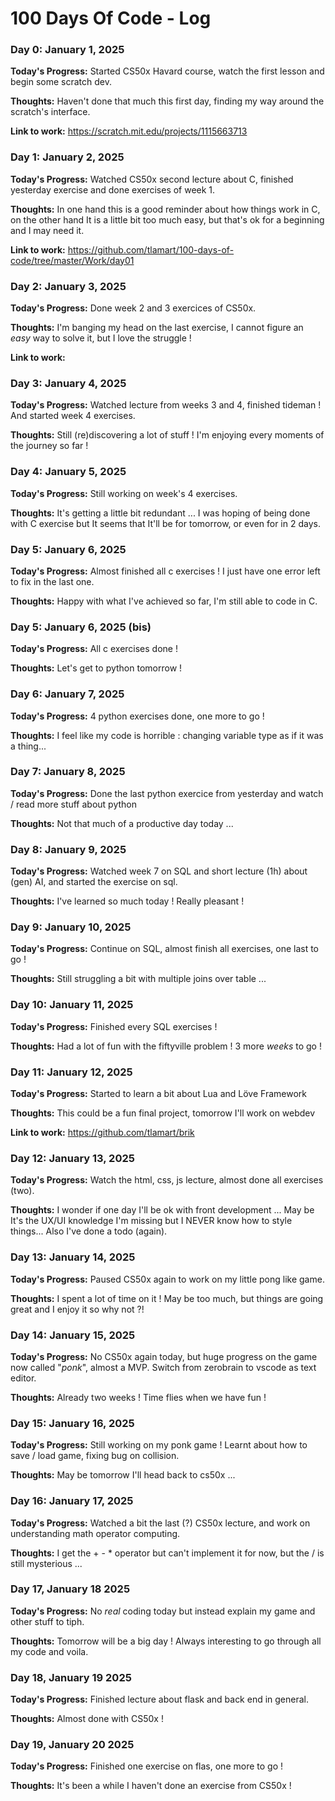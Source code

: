 # 100 Days Of Code - Log

### Day 0: January 1, 2025

**Today's Progress:** Started CS50x Havard course, watch the first lesson and begin some scratch dev.

**Thoughts:** Haven't done that much this first day, finding my way around the scratch's interface.

**Link to work:** https://scratch.mit.edu/projects/1115663713

### Day 1: January 2, 2025

**Today's Progress:** Watched CS50x second lecture about C, finished yesterday exercise and done exercises of week 1.

**Thoughts:** In one hand this is a good reminder about how things work in C, on the other hand It is a little bit too much easy, but that's ok for a beginning and I may need it.

**Link to work:** https://github.com/tlamart/100-days-of-code/tree/master/Work/day01

### Day 2: January 3, 2025

**Today's Progress:** Done week 2 and 3 exercices of CS50x.

**Thoughts:** I'm banging my head on the last exercise, I cannot figure an _easy_ way to solve it, but I love the struggle !

**Link to work:**

### Day 3: January 4, 2025

**Today's Progress:** Watched lecture from weeks 3 and 4, finished tideman ! And started week 4 exercises.

**Thoughts:** Still (re)discovering a lot of stuff ! I'm enjoying every moments of the journey so far !

### Day 4: January 5, 2025

**Today's Progress:** Still working on week's 4 exercises.

**Thoughts:** It's getting a little bit redundant ... I was hoping of being done with C exercise but It seems that It'll be for tomorrow, or even for in 2 days.

### Day 5: January 6, 2025

**Today's Progress:** Almost finished all c exercises ! I just have one error left to fix in the last one.

**Thoughts:** Happy with what I've achieved so far, I'm still able to code in C.

### Day 5: January 6, 2025 (bis)

**Today's Progress:** All c exercises done !

**Thoughts:** Let's get to python tomorrow !

### Day 6: January 7, 2025

**Today's Progress:** 4 python exercises done, one more to go !

**Thoughts:** I feel like my code is horrible : changing variable type as if it was a thing...

### Day 7: January 8, 2025

**Today's Progress:** Done the last python exercice from yesterday and watch / read more stuff about python

**Thoughts:** Not that much of a productive day today ...

### Day 8: January 9, 2025

**Today's Progress:** Watched week 7 on SQL and short lecture (1h) about (gen) AI, and started the exercise on sql.

**Thoughts:** I've learned so much today ! Really pleasant !

### Day 9: January 10, 2025

**Today's Progress:** Continue on SQL, almost finish all exercises, one last to go !

**Thoughts:** Still struggling a bit with multiple joins over table ...

### Day 10: January 11, 2025

**Today's Progress:** Finished every SQL exercises !

**Thoughts:** Had a lot of fun with the fiftyville problem ! 3 more _weeks_ to go !

### Day 11: January 12, 2025

**Today's Progress:** Started to learn a bit about Lua and Löve Framework

**Thoughts:** This could be a fun final project, tomorrow I'll work on webdev

**Link to work:** https://github.com/tlamart/brik

### Day 12: January 13, 2025

**Today's Progress:** Watch the html, css, js lecture, almost done all exercises (two).

**Thoughts:** I wonder if one day I'll be ok with front development ... May be It's the UX/UI knowledge I'm missing but I NEVER know how to style things... Also I've done a todo (again).

### Day 13: January 14, 2025

**Today's Progress:** Paused CS50x again to work on my little pong like game.

**Thoughts:** I spent a lot of time on it ! May be too much, but things are going great and I enjoy it so why not ?!

### Day 14: January 15, 2025

**Today's Progress:** No CS50x again today, but huge progress on the game now called "_ponk_", almost a MVP. Switch from zerobrain to vscode as text editor.

**Thoughts:** Already two weeks ! Time flies when we have fun !


### Day 15: January 16, 2025

**Today's Progress:** Still working on my ponk game ! Learnt about how to save / load game, fixing bug on collision.

**Thoughts:** May be tomorrow I'll head back to cs50x ... 

### Day 16: January 17, 2025

**Today's Progress:** Watched a bit the last (?) CS50x lecture, and work on understanding math operator computing.

**Thoughts:** I get the + - * operator but can't implement it for now, but the / is still mysterious ...

### Day 17, January 18 2025

**Today's Progress:** No _real_ coding today but instead explain my game and other stuff to tiph.

**Thoughts:** Tomorrow will be a big day ! Always interesting to go through all my code and voila.

### Day 18, January 19 2025

**Today's Progress:** Finished lecture about flask and back end in general.

**Thoughts:** Almost done with CS50x !

### Day 19, January 20 2025

**Today's Progress:** Finished one exercise on flas, one more to go !

**Thoughts:** It's been a while I haven't done an exercise from CS50x !